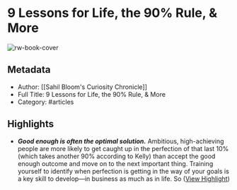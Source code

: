 # 9 Lessons for Life, the 90% Rule, & More

![rw-book-cover](https://readwise-assets.s3.amazonaws.com/static/images/article4.6bc1851654a0.png)

## Metadata
- Author: [[Sahil Bloom's Curiosity Chronicle]]
- Full Title: 9 Lessons for Life, the 90% Rule, & More
- Category: #articles

## Highlights
- ***Good enough is often the optimal solution.***
  Ambitious, high-achieving people are more likely to get caught up in the perfection of that last 10% (which takes another 90% according to Kelly) than accept the good enough outcome and move on to the next important thing.
  Training yourself to identify when perfection is getting in the way of your goals is a key skill to develop—in business as much as in life.
  So ([View Highlight](https://read.readwise.io/read/01hd8b50k5gk1gp37x2t094e3d))
